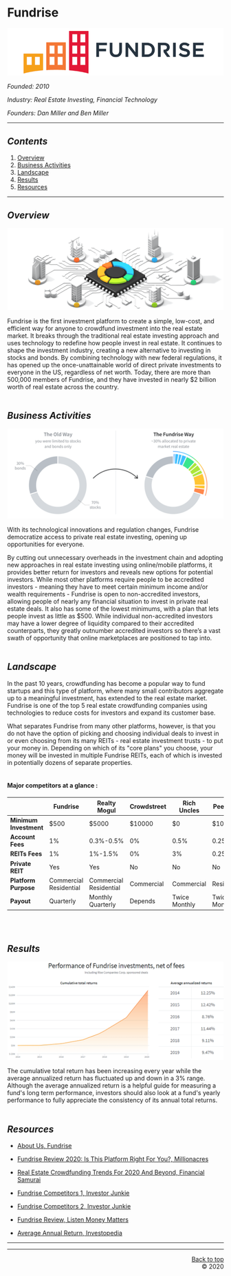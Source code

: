 <a name="top"></a>
# **Fundrise**


![Fundrise-Logo](images/fundrise-logo1.png)


*Founded: 2010*

*Industry: Real Estate Investing, Financial Technology*

*Founders: Dan Miller and Ben Miller*   

---
## *Contents*
1. [Overview](#Overview)
1. [Business Activities](#Business-Activities)
1. [Landscape](#Landscape)
1. [Results](#Results)
1. [Resources](#Resources)
---  

## *Overview*

![Portfolio](images/Pros2.png)

Fundrise is the first investment platform to create a simple, low-cost, and efficient way for anyone to crowdfund investment into the real estate market. It breaks through the traditional real estate investing approach and uses technology to redefine how people invest in real estate. It continues to shape the investment industry, creating a new alternative to investing in stocks and bonds. By combining technology with new federal regulations, it has opened up the once-unattainable world of direct private investments to everyone in the US, regardless of net worth. Today, there are more than 500,000 members of Fundrise, and they have invested in nearly $2 billion worth of real estate across the country.<br><br>   


## *Business Activities*

![The-Fundrise-Way](images/Pros1.png)

With its technological innovations and regulation changes, Fundrise democratize access to private real estate investing, opening up opportunities for everyone.

By cutting out unnecessary overheads in the investment chain and adopting new approaches in real estate investing using online/mobile platforms, it provides better return for investors and reveals new options for potential investors. While most other platforms require people to be accredited investors - meaning they have to meet certain minimum income and/or wealth requirements - Fundrise is open to non-accredited investors, allowing people of nearly any financial situation to invest in private real estate deals. It also has some of the lowest minimums, with a plan that lets people invest as little as $500. While individual non-accredited investors may have a lower degree of liquidity compared to their accredited counterparts, they greatly outnumber accredited investors so there’s a vast swath of opportunity that online marketplaces are positioned to tap into.<br><br>


## *Landscape*

In the past 10 years, crowdfunding has become a popular way to fund startups and this type of platform, where many small contributors aggregate up to a meaningful investment, has extended to the real estate market. Fundrise is one of the top 5 real estate crowdfunding companies using technologies to reduce costs for investors and expand its customer base.

What separates Fundrise from many other platforms, however, is that you do not have the option of picking and choosing individual deals to invest in or even choosing from its many REITs - real estate investment trusts - to put your money in. Depending on which of its "core plans" you choose, your money will be invested in multiple Fundrise REITs, each of which is invested in potentially dozens of separate properties.<br><br>   
   
   
#### Major competitors at a glance :  


|                      |**Fundrise**             |**Realty Mogul**         |**Crowdstreet**|**Rich Uncles**|**PeerStreet**   |
|----------------------|------------------------ |-------------------------|---------------|-------------|-------------|
|**Minimum Investment**|$500                     |$5000                    |$10000         |$0           |$1000        |
|**Account Fees**      | 1%                      |0.3%-0.5%                |0%             |0.5%         |0.25%-1%     |
|**REITs Fees**        | 1%                      |1%-1.5%                  |0%             |3%           |0.25%-1%     |
|**Private REIT**      |Yes                      |Yes                      |No             |No           |No           |
|**Platform Purpose**  |Commercial<br>Residential|Commercial<br>Residential|Commercial     |Commercial   |Residential  |
|**Payout**            |Quarterly                  |Monthly<br>Quarterly   |Depends        |Twice Monthly|Twice Monthly|

<br><br>


## *Results*

![Performance](images/Result1.png)

The cumulative total return has been increasing every year while the average annualized return has fluctuated up and down in a 3% range. Although the average annualized return is a helpful guide for measuring a fund's long term performance, investors should also look at a fund's yearly performance to fully appreciate the consistency of its annual total returns.<br><br>   


## *Resources*

* [About Us, Fundrise](https://fundrise.com/about/)

* [Fundrise Review 2020: Is This Platform Right For You?, Millionacres](https://www.fool.com/millionacres/real-estate-investing/crowdfunding/fundrise-review-commercial-real-estate-crowdfunding/)

* [Real Estate Crowdfunding Trends For 2020 And Beyond, Financial Samurai](https://www.financialsamurai.com/real-estate-crowdfunding-trends-for-2020-and-beyond/)

* [Fundrise Competitors 1, Investor Junkie](https://investorjunkie.com/real-estate/fundrise-vs-realty-mogul-vs-crowdstreet/)

* [Fundrise Competitors 2, Investor Junkie](https://investorjunkie.com/compare/rich-uncles-vs-fundrise-vs-peerstreet/)

* [Fundrise Review, Listen Money Matters](https://www.listenmoneymatters.com/fundrise-review/)

* [Average Annual Return, Investopedia](https://www.investopedia.com/terms/a/aar.asp)   
   
   
-----
-----

<P align=right>
    <a href="#top">Back to top</a>
    <br>
    &copy; 2020
</P>

